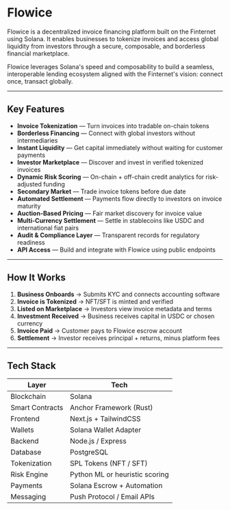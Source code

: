 # Flowice
Flowice is a decentralized invoice financing platform built on the Finternet using Solana. It enables businesses to tokenize invoices and access global liquidity from investors through a secure, composable, and borderless financial marketplace.

Flowice leverages Solana's speed and composability to build a seamless, interoperable lending ecosystem aligned with the Finternet's vision: connect once, transact globally.

---

## Key Features

-  **Invoice Tokenization** — Turn invoices into tradable on-chain tokens
-  **Borderless Financing** — Connect with global investors without intermediaries
-  **Instant Liquidity** — Get capital immediately without waiting for customer payments
-  **Investor Marketplace** — Discover and invest in verified tokenized invoices
-  **Dynamic Risk Scoring** — On-chain + off-chain credit analytics for risk-adjusted funding
-  **Secondary Market** — Trade invoice tokens before due date
-  **Automated Settlement** — Payments flow directly to investors on invoice maturity
-  **Auction-Based Pricing** — Fair market discovery for invoice value
-  **Multi-Currency Settlement** — Settle in stablecoins like USDC and international fiat pairs
-  **Audit & Compliance Layer** — Transparent records for regulatory readiness
-  **API Access** — Build and integrate with Flowice using public endpoints

---

##  How It Works

1. **Business Onboards** → Submits KYC and connects accounting software
2. **Invoice is Tokenized** → NFT/SFT is minted and verified
3. **Listed on Marketplace** → Investors view invoice metadata and terms
4. **Investment Received** → Business receives capital in USDC or chosen currency
5. **Invoice Paid** → Customer pays to Flowice escrow account
6. **Settlement** → Investor receives principal + returns, minus platform fees

---

## Tech Stack

| Layer         | Tech                        |
|---------------|-----------------------------|
| Blockchain    | Solana                      |
| Smart Contracts | Anchor Framework (Rust)   |
| Frontend      | Next.js + TailwindCSS       |
| Wallets       | Solana Wallet Adapter       |
| Backend       | Node.js / Express           |
| Database      | PostgreSQL                  |
| Tokenization  | SPL Tokens (NFT / SFT)      |
| Risk Engine   | Python ML or heuristic scoring |
| Payments      | Solana Escrow + Automation  |
| Messaging     | Push Protocol / Email APIs  |




